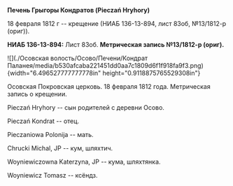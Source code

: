 **Печень Грыгоры Кондратов (Pieczań Hryhory)**

18 февраля 1812 г -- крещение (НИАБ 136-13-894, лист 83об, №13/1812-р
(ориг)).

**НИАБ 136-13-894:** Лист 83об. **Метрическая запись №13/1812-р
(ориг).**

![](./Осовская волость/Осово/Печени/Кондрат Паланея/media/b530afcaba221451dd0aa7c1809d6f1f918fa9f3.png){width="6.496527777777778in"
height="0.9118875765529308in"}

Осовская Покровская церковь. 18 февраля 1812 года. Метрическая запись о
крещении.

Pieczań Hryhory -- сын родителей с деревни Осово.

Pieczań Kondrat -- отец.

Pieczaniowa Polonija -- мать.

Chrucki Michal, JP -- кум, шляхтич.

Woyniewiczowna Katerzyna, JP -- кума, шляхтянка.

Woyniewicz Tomasz -- ксёндз.

